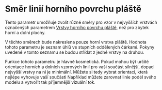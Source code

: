 Směr linií horního povrchu pláště
====
Tento parametr umožňuje zvolit různé směry pro vzor v nejvyšších vrstvách označených parametrem [Vrstvy horního povrchu pláště](../shell/roofing_layer_count.md), než pro zbytek horní a dolní plochy.

V těchto směrech bude nakreslena pouze horní vrstva pláště. Hodnota tohoto parametru je seznam úhlů ve stupních oddělených čárkami. Pokyny uvedené v tomto seznamu se budou střídat z jedné vrstvy na druhou.

Funkce tohoto parametru je hlavně kosmetická. Pokud mohou být určité orientace horních a dolních vzorových linií pro vaši součást silnější, dopad nejvyšší vrstvy na ni je minimální. Můžete si tedy vybrat orientaci, která nejlépe vyhovuje vaší součásti Například můžete zarovnat linie podél svého modelu a vytvořit tak příjemnější vizuální tok.
